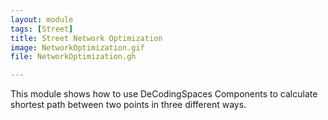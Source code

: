 ```yaml
---
layout: module
tags: [Street]
title: Street Network Optimization
image: NetworkOptimization.gif
file: NetworkOptimization.gh

---
```


This module shows how to use DeCodingSpaces Components to calculate shortest path between two points in three different ways.
